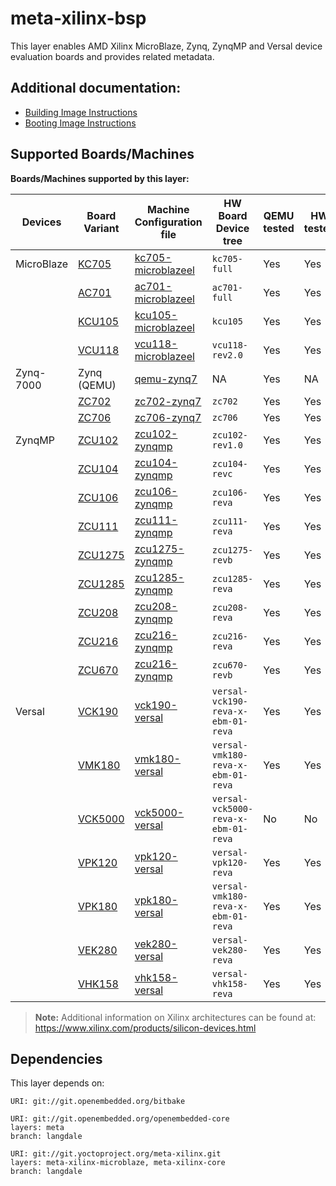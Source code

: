 # meta-xilinx-bsp

This layer enables AMD Xilinx MicroBlaze, Zynq, ZynqMP and Versal device
evaluation boards and provides related metadata.

## Additional documentation:

* [Building Image Instructions](../README.building.md)
* [Booting Image Instructions](../README.booting.md)

## Supported Boards/Machines

**Boards/Machines supported by this layer:**

| Devices    | Board Variant                                                                 | Machine Configuration file                                   | HW Board Device tree                | QEMU tested | HW tested |
|------------|-------------------------------------------------------------------------------|--------------------------------------------------------------|-------------------------------------|-------------|-----------|
| MicroBlaze | [KC705](https://www.xilinx.com/products/boards-and-kits/ek-k7-kc705-g.html)   | [kc705-microblazeel](conf/machine/kc705-microblazeel.conf)   | `kc705-full`                        | Yes         | Yes       |
|            | [AC701](https://www.xilinx.com/products/boards-and-kits/ek-a7-ac701-g.html)   | [ac701-microblazeel](conf/machine/ac701-microblazeel.conf)   | `ac701-full`                        | Yes         | Yes       |
|            | [KCU105](https://www.xilinx.com/products/boards-and-kits/kcu105.html)         | [kcu105-microblazeel](conf/machine/kcu105-microblazeel.conf) | `kcu105`                            | Yes         | Yes       |
|            | [VCU118](https://www.xilinx.com/products/boards-and-kits/vcu118.html)         | [vcu118-microblazeel](conf/machine/vcu118-microblazeel.conf) | `vcu118-rev2.0`                     | Yes         | Yes       |
| Zynq-7000  | Zynq (QEMU)                                                                   | [qemu-zynq7](conf/machine/qemu-zynq7.conf)                   | NA                                  | Yes         | NA        |
|            | [ZC702](https://www.xilinx.com/products/boards-and-kits/ek-z7-zc702-g.html)   | [zc702-zynq7](conf/machine/zc702-zynq7.conf)                 | `zc702`                             | Yes         | Yes       |
|            | [ZC706](https://www.xilinx.com/products/boards-and-kits/ek-z7-zc706-g.html)   | [zc706-zynq7](conf/machine/zc706-zynq7.conf)                 | `zc706`                             | Yes         | Yes       |
| ZynqMP     | [ZCU102](https://www.xilinx.com/products/boards-and-kits/ek-u1-zcu102-g.html) | [zcu102-zynqmp](conf/machine/zcu102-zynqmp.conf)             | `zcu102-rev1.0`                     | Yes         | Yes       |
|            | [ZCU104](https://www.xilinx.com/products/boards-and-kits/zcu104.html)         | [zcu104-zynqmp](conf/machine/zcu104-zynqmp.conf)             | `zcu104-revc`                       | Yes         | Yes       |
|            | [ZCU106](https://www.xilinx.com/products/boards-and-kits/zcu106.html)         | [zcu106-zynqmp](conf/machine/zcu106-zynqmp.conf)             | `zcu106-reva`                       | Yes         | Yes       |
|            | [ZCU111](https://www.xilinx.com/products/boards-and-kits/zcu111.html)         | [zcu111-zynqmp](conf/machine/zcu111-zynqmp.conf)             | `zcu111-reva`                       | Yes         | Yes       |
|            | [ZCU1275](https://www.xilinx.com/products/boards-and-kits/zcu1275.html)       | [zcu1275-zynqmp](conf/machine/zcu1275-zynqmp.conf)           | `zcu1275-revb`                      | Yes         | Yes       |
|            | [ZCU1285](https://www.xilinx.com/products/boards-and-kits/zcu1285.html)       | [zcu1285-zynqmp](conf/machine/zcu1285-zynqmp.conf)           | `zcu1285-reva`                      | Yes         | Yes       |
|            | [ZCU208](https://www.xilinx.com/products/boards-and-kits/zcu208.html)         | [zcu208-zynqmp](conf/machine/zcu208-zynqmp.conf)             | `zcu208-reva`                       | Yes         | Yes       |
|            | [ZCU216](https://www.xilinx.com/products/boards-and-kits/zcu216.html)         | [zcu216-zynqmp](conf/machine/zcu216-zynqmp.conf)             | `zcu216-reva`                       | Yes         | Yes       |
|            | [ZCU670](https://www.xilinx.com/products/boards-and-kits/zcu670.html)         | [zcu216-zynqmp](conf/machine/zcu670-zynqmp.conf)             | `zcu670-revb`                       | Yes         | Yes       |
| Versal     | [VCK190](https://www.xilinx.com/products/boards-and-kits/vck190.html)         | [vck190-versal](conf/machine/vck190-versal.conf)             | `versal-vck190-reva-x-ebm-01-reva`  | Yes         | Yes       |
|            | [VMK180](https://www.xilinx.com/products/boards-and-kits/vmk180.html)         | [vmk180-versal](conf/machine/vmk180-versal.conf)             | `versal-vmk180-reva-x-ebm-01-reva`  | Yes         | Yes       |
|            | [VCK5000](https://www.xilinx.com/products/boards-and-kits/vck5000.html)       | [vck5000-versal](conf/machine/vck5000-versal.conf)           | `versal-vck5000-reva-x-ebm-01-reva` | No          | No        |
|            | [VPK120](https://www.xilinx.com/products/boards-and-kits/vpk120.html)         | [vpk120-versal](conf/machine/vpk120-versal.conf)             | `versal-vpk120-reva`                | Yes         | Yes       |
|            | [VPK180](https://www.xilinx.com/products/boards-and-kits/vpk180.html)         | [vpk180-versal](conf/machine/vpk180-versal.conf)             | `versal-vmk180-reva-x-ebm-01-reva`  | Yes         | Yes       |
|            | [VEK280](https://www.xilinx.com/products/boards-and-kits/vek280.html)         | [vek280-versal](conf/machine/vek280-versal.conf)             | `versal-vek280-reva`                | Yes         | Yes       |
|            | [VHK158](https://www.xilinx.com/products/boards-and-kits/vhk158.html)         | [vhk158-versal](conf/machine/vhk158-versal.conf)             | `versal-vhk158-reva`                | Yes         | Yes       |

> **Note:** Additional information on Xilinx architectures can be found at:
	https://www.xilinx.com/products/silicon-devices.html

## Dependencies

This layer depends on:

	URI: git://git.openembedded.org/bitbake

	URI: git://git.openembedded.org/openembedded-core
	layers: meta
	branch: langdale

	URI: git://git.yoctoproject.org/meta-xilinx.git
	layers: meta-xilinx-microblaze, meta-xilinx-core
	branch: langdale

